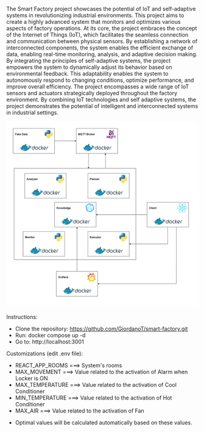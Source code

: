 The Smart Factory project showcases the potential of IoT and self-adaptive systems in revolutionizing industrial environments. This project aims to create a highly advanced system that monitors and optimizes various aspects of factory operations. At its core, the project embraces the concept of the Internet of Things (IoT), which facilitates the seamless connection and communication between physical sensors. By establishing a network of interconnected components, the system enables the efficient exchange of data, enabling real-time monitoring, analysis, and adaptive decision making. By integrating the principles of self-adaptive systems, the project empowers the system to dynamically adjust its behavior based on environmental feedback. This adaptability enables the system to autonomously respond to changing conditions, optimize performance, and improve overall efficiency. The project encompasses a wide range of IoT sensors and actuators strategically deployed throughout the factory environment. By combining IoT technologies and self adaptive systems, the project demonstrates the potential of intelligent and interconnected systems in industrial settings.

![alt text](https://github.com/GiordanoT/smart-factory/blob/main/architecture.png)

Instructions:
  - Clone the repository: https://github.com/GiordanoT/smart-factory.git
  - Run: docker compose up -d
  - Go to: http://localhost:3001

Customizations (edit .env file):
  - REACT_APP_ROOMS ===> System's rooms
  - MAX_MOVEMENT ===> Value related to the activation of Alarm when Locker is ON
  - MAX_TEMPERATURE ===> Value related to the activation of Cool Conditioner
  - MIN_TEMPERATURE ===> Value related to the activation of Hot Conditioner
  - MAX_AIR ===> Value related to the activation of Fan
  * Optimal values ​​will be calculated automatically based on these values.

